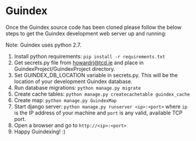 # Guindex
Once the Guindex source code has been cloned please follow the below steps to
get the Guindex development web server up and running:

Note: Guindex uses python 2.7.

1) Install python requirements: `pip install -r requirements.txt`
2) Get secrets.py file from howardrj@tcd.ie and place in GuindexProject/GuindexProject directory.
3) Set GUINDEX_DB_LOCATION variable in secrets.py.
   This will be the location of your development Guindex database.
4) Run database migrations: `python manage.py migrate`
5) Create cache tables: `python manage.py createcachetable guindex_cache`
6) Create map: `python manage.py GuindexMap`
6) Start django server: `python manage.py runserver <ip>:<port>` 
   where `ip` is the IP address of your machine and `port` is any valid, available TCP port.
7) Open a browser and go to `http://<ip>:<port>`
8) Happy Guindexing! :)
